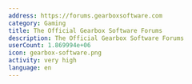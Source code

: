 ```yaml
---
address: https://forums.gearboxsoftware.com
category: Gaming
title: The Official Gearbox Software Forums
description: The Official Gearbox Software Forums
userCount: 1.869994e+06
icon: gearbox-software.png
activity: very high
language: en
---
```

